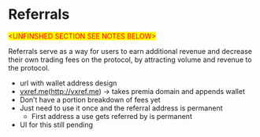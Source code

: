 # Referrals

<mark style="color:red;">\<UNFINSHED SECTION SEE NOTES BELOW></mark>

Referrals serve as a way for users to earn additional revenue and decrease their own trading fees on the protocol, by attracting volume and revenue to the protocol.

* url with wallet address design
* [vxref.me](broken-reference)(http://vxref.me) → takes premia domain and appends wallet
* Don’t have a portion breakdown of fees yet
* Just need to use it once and the referral address is permanent
  * First address a use gets referred by is permanent
* UI for this still pending
